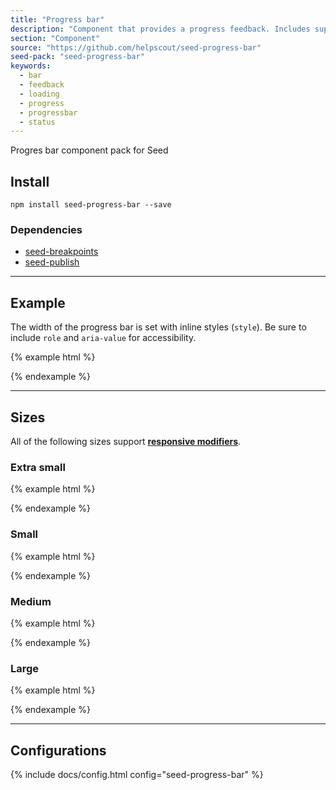 ```yaml
---
title: "Progress bar"
description: "Component that provides a progress feedback. Includes support for a variation of sizes."
section: "Component"
source: "https://github.com/helpscout/seed-progress-bar"
seed-pack: "seed-progress-bar"
keywords:
  - bar
  - feedback
  - loading
  - progress
  - progressbar
  - status
---
```


Progres bar component pack for Seed


## Install

```
npm install seed-progress-bar --save
```


### Dependencies

* [seed-breakpoints](/seed/packs/seed-breakpoints)
* [seed-publish](/seed/packs/seed-publish)


---


## Example

The width of the progress bar is set with inline styles (`style`). Be sure to include `role` and `aria-value` for accessibility.

{% example html %}
<div class="c-progress-bar">
  <div class="c-progress-bar__bar" role="progressbar" aria-value="30" style="width: 30%;"></div>
</div>
{% endexample %}



---



## Sizes

All of the following sizes support **[responsive modifiers](/seed/packs/seed-breakpoints/#responsive-modifiers)**.

### Extra small

{% example html %}
<div class="c-progress-bar c-progress-bar--xs">
  <div class="c-progress-bar__bar" role="progressbar" aria-value="30" style="width: 30%;"></div>
</div>
{% endexample %}



### Small

{% example html %}
<div class="c-progress-bar c-progress-bar--sm">
  <div class="c-progress-bar__bar" role="progressbar" aria-value="30" style="width: 30%;"></div>
</div>
{% endexample %}



### Medium

{% example html %}
<div class="c-progress-bar c-progress-bar--md">
  <div class="c-progress-bar__bar" role="progressbar" aria-value="30" style="width: 30%;"></div>
</div>
{% endexample %}



### Large

{% example html %}
<div class="c-progress-bar c-progress-bar--lg">
  <div class="c-progress-bar__bar" role="progressbar" aria-value="30" style="width: 30%;"></div>
</div>
{% endexample %}



---



## Configurations

{% include docs/config.html config="seed-progress-bar" %}
